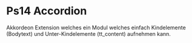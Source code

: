 # Ps14 Accordion
Akkordeon Extension welches ein Modul welches einfach Kindelemente (Bodytext) und Unter-Kindelemente (tt_content) aufnehmen kann.